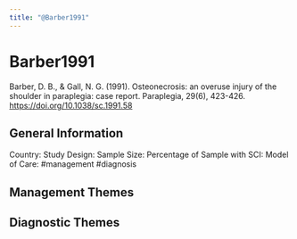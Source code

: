 ```yaml
---
title: "@Barber1991"
---
```


# Barber1991
Barber, D. B., & Gall, N. G. (1991). Osteonecrosis: an overuse injury of the shoulder in paraplegia: case report. Paraplegia, 29(6), 423-426. https://doi.org/10.1038/sc.1991.58 

## General Information
Country: 
Study Design: 
Sample Size: 
Percentage of Sample with SCI:
Model of Care: #management #diagnosis

## Management Themes


## Diagnostic Themes
